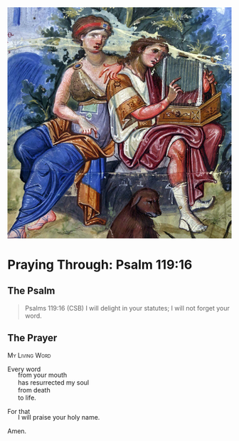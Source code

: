 <img class="intro-right" src="art-paris-psalter.jpg">

<style>
  li {list-style-type: none;}
  p + ul {
    margin-top: -18px;
}
</style>

# Praying Through: Psalm 119:16

## The Psalm

>Psalms 119:16 (CSB) I will delight in your statutes; I will not forget your word.

## The Prayer

<div style="font-variant: small-caps;">
My Living Word
</div>

Every word
* from your mouth
* has resurrected my soul
* from death
* to life.

For that
* I will praise your holy name.

Amen.
